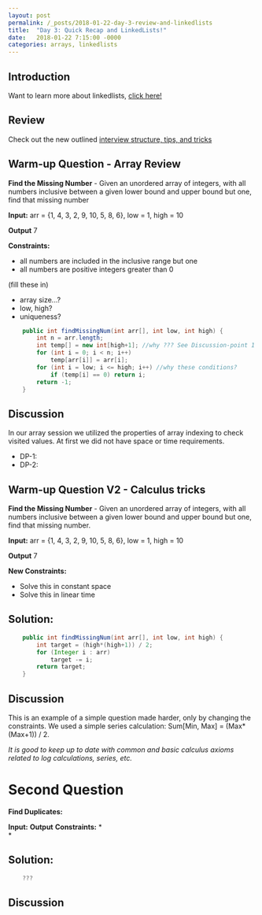 ```yaml
---
layout: post
permalink: /_posts/2018-01-22-day-3-review-and-linkedlists
title:  "Day 3: Quick Recap and LinkedLists!"
date:   2018-01-22 7:15:00 -0000
categories: arrays, linkedlists 
---
```


## Introduction
Want to learn more about linkedlists, [click here!](../interview/resources)

## Review 
Check out the new outlined [interview structure, tips, and tricks](../interview/structure)

## Warm-up Question - Array Review
**Find the Missing Number** - Given an unordered array of integers, with all numbers inclusive between a given lower bound and upper bound but one, find that missing number

**Input:** arr = {1, 4, 3, 2, 9, 10, 5, 8, 6}, low = 1, high = 10

**Output** 7

**Constraints:** 
*	all numbers are included in the inclusive range but one
*	all numbers are positive integers greater than 0

(fill these in)
*   array size...?
*   low, high?
*   uniqueness?

```java
    public int findMissingNum(int arr[], int low, int high) {
        int n = arr.length;
        int temp[] = new int[high+1]; //why ??? See Discussion-point 1
        for (int i = 0; i < n; i++)
            temp[arr[i]] = arr[i];
        for (int i = low; i <= high; i++) //why these conditions?
            if (temp[i] == 0) return i;
        return -1;
    }
```

## Discussion
In our array session we utilized the properties of array indexing to check visited values.
At first we did not have space or time requirements.
*   DP-1: 
*   DP-2:

## Warm-up Question V2 - Calculus tricks
**Find the Missing Number** - Given an unordered array of integers, with all numbers inclusive between a given lower bound and upper bound but one, find that missing number.

**Input:** arr = {1, 4, 3, 2, 9, 10, 5, 8, 6}, low = 1, high = 10

**Output** 7

**New Constraints:** 
*	Solve this in constant space
*	Solve this in linear time 

## Solution:
```java
    public int findMissingNum(int arr[], int low, int high) {
        int target = (high*(high+1)) / 2;
        for (Integer i : arr)
            target -= i;
        return target;
    }
```

## Discussion
This is an example of a simple question made harder, only by changing the constraints.
We used a simple series calculation: Sum[Min, Max] = (Max*(Max+1)) / 2.

*It is good to keep up to date with common and basic calculus axioms related to log calculations, series, etc.*
        

# Second Question
**Find Duplicates:** 

**Input:** 
**Output** 
**Constraints:** 
*	
*	

## Solution:
```java
    ???
```

## Discussion